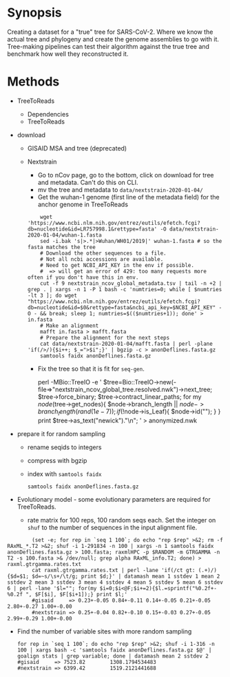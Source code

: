 # Synopsis

Creating a dataset for a "true" tree for SARS-CoV-2.
Where we know the actual tree and phylogeny and create the genome assemblies to go with it.
Tree-making pipelines can test their algorithm against the true tree
and benchmark how well they reconstructed it.

# Methods

* TreeToReads
  * Dependencies
  * TreeToReads
* download
  * GISAID MSA and tree (deprecated)
  * Nextstrain
    * Go to nCov page, go to the bottom, click on download for tree and metadata.  Can't do this on CLI.
    * mv the tree and metadata to `data/nextstrain-2020-01-04/`
    * Get the wuhan-1 genome (first line of the metadata field) for the anchor genome in TreeToReads
    
    ```
        wget 'https://www.ncbi.nlm.nih.gov/entrez/eutils/efetch.fcgi?db=nucleotide&id=LR757998.1&rettype=fasta' -O data/nextstrain-2020-01-04/wuhan-1.fasta
        sed -i.bak 's|>.*|>Wuhan/WH01/2019|' wuhan-1.fasta # so the fasta matches the tree
        # Download the other sequences to a file.
        # Not all ncbi accessions are available.
        # Need to get NCBI_API_KEY in the env if possible.
        #  => will get an error of 429: too many requests more often if you don't have this in env.
        cut -f 9 nextstrain_ncov_global_metadata.tsv | tail -n +2 | grep . | xargs -n 1 -P 1 bash -c 'numtries=0; while [ $numtries -lt 3 ]; do wget "https://www.ncbi.nlm.nih.gov/entrez/eutils/efetch.fcgi?db=nucleotide&id=$0&rettype=fasta&ncbi_api_key=$NCBI_API_KEY" -O - && break; sleep 1; numtries=$(($numtries+1)); done' > in.fasta
        # Make an alignment
        mafft in.fasta > mafft.fasta
        # Prepare the alignment for the next steps
        cat data/nextstrain-2020-01-04/mafft.fasta | perl -plane 'if(/>/){$i++; $_=">$i";}' | bgzip -c > anonDeflines.fasta.gz
        samtools faidx anonDeflines.fasta.gz
    ```

    * Fix the tree so that it is fit for `seq-gen`.

        perl -MBio::TreeIO -e '
          $tree=Bio::TreeIO->new(-file=>"nextstrain_ncov_global_tree.resolved.nwk")->next_tree; 
          $tree->force_binary; 
          $tree->contract_linear_paths; 
          for my $node($tree->get_nodes){
            $node->branch_length || $node->branch_length(rand(1e-7)); 
            if(!$node->is_Leaf){
              $node->id("");
            } 
          } 
          print $tree->as_text("newick")."\n";
        ' > anonymized.nwk

* prepare it for random sampling
  * rename seqids to integers
  * compress with bgzip
  * index with `samtools faidx`
  
        samtools faidx anonDeflines.fasta.gz

* Evolutionary model - some evolutionary parameters are required for TreeToReads.
  * rate matrix for 100 reps, 100 random seqs each. Set the integer on `shuf` to the number of sequences in the input alignment file.

```
        (set -e; for rep in `seq 1 100`; do echo "rep $rep" >&2; rm -f RAxML_*.T2 >&2; shuf -i 1-291834 -n 100 | xargs -n 1 samtools faidx anonDeflines.fasta.gz > 100.fasta; raxmlHPC -p $RANDOM -m GTRGAMMA -n T2 -s 100.fasta >& /dev/null; grep alpha RAxML_info.T2; done) > raxml.gtrgamma.rates.txt
        cat raxml.gtrgamma.rates.txt | perl -lane 'if(/ct gt: (.+)/){$d=$1; $d=~s/\s+/\t/g; print $d;}' | datamash mean 1 sstdev 1 mean 2 sstdev 2 mean 3 sstdev 3 mean 4 sstdev 4 mean 5 sstdev 5 mean 6 sstdev 6 | perl -lane '$l=""; for(my $i=0;$i<@F;$i+=2){$l.=sprintf("%0.2f+-%0.2f ", $F[$i], $F[$i+1]);} print $l;'
        #gisaid     => 0.23+-0.05 0.84+-0.11 0.14+-0.05 0.21+-0.05 2.80+-0.27 1.00+-0.00
        #nextstrain => 0.25+-0.04 0.82+-0.10 0.15+-0.03 0.27+-0.05 2.99+-0.29 1.00+-0.00
```

  * Find the number of variable sites with more random sampling

        for rep in `seq 1 100`; do echo "rep $rep" >&2; shuf -i 1-316 -n 100 | xargs bash -c 'samtools faidx anonDeflines.fasta.gz $@' | goalign stats | grep variable; done | datamash mean 2 sstdev 2
        #gisaid     => 7523.82        1308.1794534483
        #nextstrain => 6399.42        1519.2121441688

